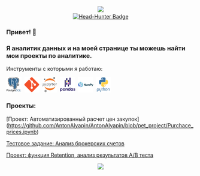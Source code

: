 <div id="header" align="center">
  <img src="https://media.giphy.com/media/JWuBH9rCO2uZuHBFpm/giphy.gif" width="200"/>
</div>

<div id="badges" align="center">
  <a href="https://nn.hh.ru/resume/9bda387eff0b5e705d0039ed1f505242486579">
    <img src="https://img.shields.io/badge/Head_Hunter-red?style=for-the-badge&logo=headhunter&logoColor=white" alt="Head-Hunter Badge"/>
  </a>
</div>

### Привет! 👋
### Я аналитик данных и на моей странице ты можешь найти мои проекты по аналитике.
Инструменты с которыми я работаю:

<div>
<img src="https://github.com/devicons/devicon/blob/master/icons/postgresql/postgresql-original-wordmark.svg" title="postgresql"  alt="postgresql" width="40" height="40"/>&nbsp;
<img src="https://github.com/devicons/devicon/blob/master/icons/git/git-original.svg" title="Git"  alt="Git" width="40" height="40"/>&nbsp;
<img src="https://github.com/devicons/devicon/blob/master/icons/jupyter/jupyter-original-wordmark.svg" title="Git"  alt="Git" width="40" height="40"/>&nbsp;
<img src="https://github.com/devicons/devicon/blob/master/icons/pandas/pandas-original-wordmark.svg" title="pandas"  alt="pandas" width="40" height="40"/>&nbsp;
<img src="https://github.com/devicons/devicon/blob/master/icons/numpy/numpy-original-wordmark.svg" title="numpy"  alt="numpy" width="40" height="40"/>&nbsp;
<img src="https://github.com/devicons/devicon/blob/master/icons/python/python-original-wordmark.svg" title="python"  alt="python" width="40" height="40"/>&nbsp;
</div>

### Проекты:

[Проект: Автоматизированный расчет цен закупок]
(https://github.com/AntonAlyapin/AntonAlyapin/blob/pet_project/Purchace_prices.ipynb)

[Тестовое задание: Анализ брокерских счетов](https://github.com/AntonAlyapin/AntonAlyapin/tree/%D0%90%D0%BD%D0%B0%D0%BB%D0%B8%D0%B7_%D0%B1%D1%80%D0%BE%D0%BA%D0%B5%D1%80%D1%81%D0%BA%D0%B8%D1%85_%D1%81%D1%87%D0%B5%D1%82%D0%BE%D0%B2)

[Проект: функция Retention, анализ результатов A/B теста](https://github.com/AntonAlyapin/AntonAlyapin/blob/%D0%9F%D1%80%D0%BE%D0%B5%D0%BA%D1%82_Retention/project_retention.ipynb)
<div align="center">
  <img src="https://media.giphy.com/media/wwg1suUiTbCY8H8vIA/giphy-downsized-large.gif" width="400"/>
</div>




<!--
**AntonAlyapin/AntonAlyapin** is a ✨ _special_ ✨ repository because its `README.md` (this file) appears on your GitHub profile.

Here are some ideas to get you started:

- 🔭 I’m currently working on ...
- 🌱 I’m currently learning ...
- 👯 I’m looking to collaborate on ...
- 🤔 I’m looking for help with ...
- 💬 Ask me about ...
- 📫 How to reach me: ...
- 😄 Pronouns: ...
- ⚡ Fun fact: ...
-->
